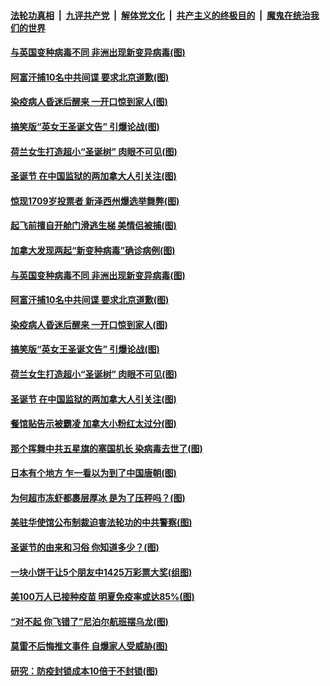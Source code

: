 

####  [法轮功真相](../../../../basic/blob/master/README.md?t=12271302) &nbsp;|&nbsp; [九评共产党](../../../../9ping.md/blob/master/README.md?t=12271302) &nbsp;|&nbsp; [解体党文化](../../../../jtdwh.md/blob/master/README.md?t=12271302)  &nbsp;|&nbsp; [共产主义的终极目的](../../../../gczydzjmd.md/blob/master/README.md?t=12271302) &nbsp;|&nbsp; [魔鬼在统治我们的世界](../../../../mgztzwmdsj.md/blob/master/README.md?t=12271302) 

#### [与英国变种病毒不同 非洲出现新变异病毒(图)](../pages/p3/957167.md?t=12271302) 

#### [阿富汗捕10名中共间谍 要求北京道歉(图)](../pages/p3/957163.md?t=12271302) 

#### [染疫病人昏迷后醒来 一开口惊到家人(图)](../pages/p3/957156.md?t=12271302) 

#### [搞笑版“英女王圣诞文告” 引爆论战(图)](../pages/p3/957153.md?t=12271302) 

#### [荷兰女生打造超小“圣诞树” 肉眼不可见(图)](../pages/p3/957066.md?t=12271302) 

#### [圣诞节 在中国监狱的两加拿大人引关注(图)](../pages/p3/957063.md?t=12271302) 

#### [惊现1709岁投票者 新泽西州爆选举舞弊(图)](../pages/p3/957187.md?t=12271302) 

#### [起飞前擅自开舱门滑逃生梯 美情侣被捕(图)](../pages/p3/957180.md?t=12271302) 

#### [加拿大发现两起“新变种病毒”确诊病例(图)](../pages/p3/957176.md?t=12271302) 

#### [与英国变种病毒不同 非洲出现新变异病毒(图)](../pages/p3/957167.md?t=12271302) 

#### [阿富汗捕10名中共间谍 要求北京道歉(图)](../pages/p3/957163.md?t=12271302) 

#### [染疫病人昏迷后醒来 一开口惊到家人(图)](../pages/p3/957156.md?t=12271302) 

#### [搞笑版“英女王圣诞文告” 引爆论战(图)](../pages/p3/957153.md?t=12271302) 

#### [荷兰女生打造超小“圣诞树” 肉眼不可见(图)](../pages/p3/957066.md?t=12271302) 

#### [圣诞节 在中国监狱的两加拿大人引关注(图)](../pages/p3/957063.md?t=12271302) 

#### [餐馆贴告示被霸凌 加拿大小粉红太过分(图)](../pages/p3/957060.md?t=12271302) 

#### [那个挥舞中共五星旗的塞国机长 染病毒去世了(图)](../pages/p3/957044.md?t=12271302) 

#### [日本有个地方 乍一看以为到了中国唐朝(图)](../pages/p3/956949.md?t=12271302) 

#### [为何超市冻虾都裹层厚冰 是为了压秤吗？(图)](../pages/p3/956609.md?t=12271302) 

#### [美驻华使馆公布制裁迫害法轮功的中共警察(图)](../pages/p3/956983.md?t=12271302) 

#### [圣诞节的由来和习俗 你知道多少？(图)](../pages/p3/956318.md?t=12271302) 

#### [一块小饼干让5个朋友中1425万彩票大奖(组图)](../pages/p3/956988.md?t=12271302) 

#### [美100万人已接种疫苗 明夏免疫率或达85%(图)](../pages/p3/956951.md?t=12271302) 

#### [“对不起 你飞错了”尼泊尔航班摆乌龙(图)](../pages/p3/956926.md?t=12271302) 

#### [莫雷不后悔推文事件 自爆家人受威胁(图)](../pages/p3/956944.md?t=12271302) 

#### [研究：防疫封锁成本10倍于不封锁(图)](../pages/p3/956940.md?t=12271302) 

